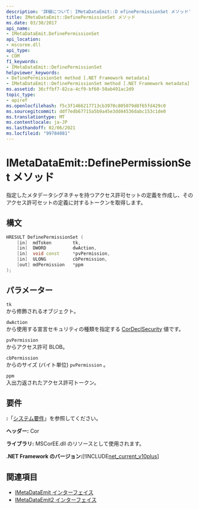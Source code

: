 ```yaml
---
description: '詳細について: IMetaDataEmit::D efinePermissionSet メソッド'
title: IMetaDataEmit::DefinePermissionSet メソッド
ms.date: 03/30/2017
api_name:
- IMetaDataEmit.DefinePermissionSet
api_location:
- mscoree.dll
api_type:
- COM
f1_keywords:
- IMetaDataEmit::DefinePermissionSet
helpviewer_keywords:
- DefinePermissionSet method [.NET Framework metadata]
- IMetaDataEmit::DefinePermissionSet method [.NET Framework metadata]
ms.assetid: 36cffbf7-82ca-4cf9-bf60-50ab491ac2d9
topic_type:
- apiref
ms.openlocfilehash: f5c3f1466217713cb3970c805079d8f65fd429c0
ms.sourcegitcommit: ddf7edb67715a5b9a45e3dd44536dabc153c1de0
ms.translationtype: MT
ms.contentlocale: ja-JP
ms.lasthandoff: 02/06/2021
ms.locfileid: "99784081"
---
```

# <a name="imetadataemitdefinepermissionset-method"></a>IMetaDataEmit::DefinePermissionSet メソッド

指定したメタデータシグネチャを持つアクセス許可セットの定義を作成し、そのアクセス許可セットの定義に対するトークンを取得します。  
  
## <a name="syntax"></a>構文  
  
```cpp  
HRESULT DefinePermissionSet (  
    [in]  mdToken        tk,
    [in]  DWORD          dwAction,
    [in]  void const     *pvPermission,
    [in]  ULONG          cbPermission,
    [out] mdPermission   *ppm
);  
```  
  
## <a name="parameters"></a>パラメーター  

 `tk`  
 から修飾されるオブジェクト。  
  
 `dwAction`  
 から使用する宣言セキュリティの種類を指定する [CorDeclSecurity](cordeclsecurity-enumeration.md) 値です。  
  
 `pvPermission`  
 からアクセス許可 BLOB。  
  
 `cbPermission`  
 からのサイズ (バイト単位) `pvPermission` 。  
  
 `ppm`  
 入出力返されたアクセス許可トークン。  
  
## <a name="requirements"></a>要件  

 **:**「[システム要件](../../get-started/system-requirements.md)」を参照してください。  
  
 **ヘッダー:** Cor  
  
 **ライブラリ:** MSCorEE.dll のリソースとして使用されます。  
  
 **.NET Framework のバージョン:**[!INCLUDE[net_current_v10plus](../../../../includes/net-current-v10plus-md.md)]  
  
## <a name="see-also"></a>関連項目

- [IMetaDataEmit インターフェイス](imetadataemit-interface.md)
- [IMetaDataEmit2 インターフェイス](imetadataemit2-interface.md)
